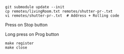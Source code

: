 ```
git submodule update --init
cp remotes/livingRoom.txt remotes/shutter-pr-.txt
vi remotes/shutter-pr-.txt  # Address + Rolling code
```
Press on Stop button

Long press on Prog button
```
make register
make close
```
